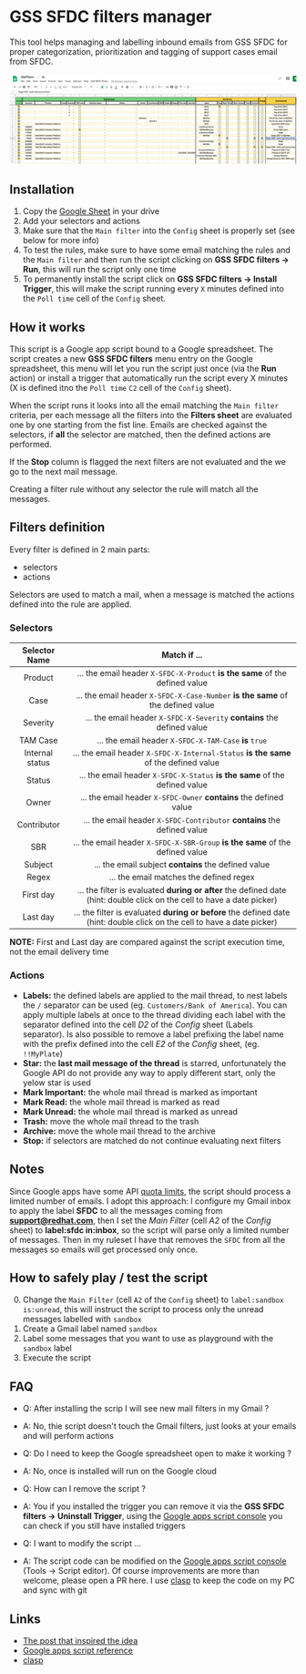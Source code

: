 # GSS SFDC filters manager

This tool helps managing and labelling inbound emails from GSS SFDC for proper categorization, prioritization and tagging of support cases email from SFDC.

![GSS SFDC Filters manager screenshot](img/GSSSFDC-filters.png)

## Installation

1. Copy the [Google Sheet](https://docs.google.com/spreadsheets/d/1prit02jMf8Ojxj-iVJOoBvB4hlwSaq4GC4GTNHa4LkQ/edit#gid=0) in your drive
2. Add your selectors and actions
3. Make sure that the `Main filter` into the `Config` sheet is properly set (see below for more info)
4. To test the rules, make sure to have some email matching the rules and the `Main filter` and then run the script clicking on **GSS SFDC filters -> Run**, this will run the script only one time
5. To permanently install the script click on **GSS SFDC filters -> Install Trigger**, this will make the script running every `X` minutes defined into the `Poll time` cell of the `Config` sheet.

## How it works

This script is a Google app script bound to a Google spreadsheet.
The script creates a new **GSS SFDC filters** menu entry on the Google spreadsheet, this menu will let you run the script just once (via the **Run** action) or install a trigger that automatically run the script every X minutes (X is defined itno the `Poll time` `C2` cell of the `Config` sheet).

When the script runs it looks into all the email matching the `Main filter` criteria, per each message all the filters into the **Filters sheet** are evaluated one by one starting from the fist line.
Emails are checked against the selectors, if **all** the selector are matched, then the defined actions are performed.

If the **Stop** column is flagged the next filters are not evaluated and the we go to the next mail message.

Creating a filter rule without any selector the rule will match all the messages.

## Filters definition

Every filter is defined in 2 main parts:

- selectors
- actions

Selectors are used to match a mail, when a message is matched the actions defined into the rule are applied.

### Selectors

| Selector Name | Match if ... |
|:-------------:|:-------------------:|
| Product       | ... the email header `X-SFDC-X-Product` **is the same** of the defined value |
| Case          | ... the email header `X-SFDC-X-Case-Number` **is the same** of the defined value |
| Severity      | ... the email header `X-SFDC-X-Severity` **contains** the defined value |
| TAM Case      | ... the email header `X-SFDC-X-TAM-Case` **is** `true` |
| Internal status | ... the email header `X-SFDC-X-Internal-Status` **is the same** of the defined value |
| Status        | ... the email header `X-SFDC-X-Status` **is the same** of the defined value |
| Owner         | ... the email header `X-SFDC-Owner` **contains** the defined value |
| Contributor   | ... the email header `X-SFDC-Contributor` **contains** the defined value |
| SBR           | ... the email header `X-SFDC-X-SBR-Group` **is the same** of the defined value |
| Subject       | ... the email subject **contains** the defined value |
| Regex         | ... the email matches the defined regex |
| First day     | ... the filter is evaluated **during or after** the defined date (hint: double click on the cell to have a date picker) |
| Last day      | ... the filter is evaluated **during or before** the defined date (hint: double click on the cell to have a date picker) |

**NOTE:** First and Last day are compared against the script execution time, not the email delivery time

### Actions

* **Labels:** the defined labels are applied to the mail thread, to nest labels the `/` separator can be used (eg. `Customers/Bank of America`). You can apply multiple labels at once to the thread dividing each label with the separator defined into the cell *D2* of the *Config* sheet (Labels separator). Is also possible to remove a label prefixing the label name with the prefix defined into the cell *E2* of the *Config* sheet, (eg. `!!MyPlate`)
* **Star:** the **last mail message of the thread** is starred, unfortunately the Google API do not provide any way to apply different start, only the yelow star is used
* **Mark Important:** the whole mail thread is marked as important
* **Mark Read:** the whole mail thread is marked as read
* **Mark Unread:** the whole mail thread is marked as unread
* **Trash:** move the whole mail thread to the trash
* **Archive:** move the whole mail thread to the archive
* **Stop:** if selectors are matched do not continue evaluating next filters

## Notes

Since Google apps have some API [quota limits](https://developers.google.com/apps-script/guides/services/quotas), the script should process a limited number of emails.
I adopt this approach: I configure my Gmail inbox to apply the label **SFDC** to all the messages coming from **support@redhat.com**, then I set the *Main Filter* (cell *A2* of the *Config* sheet) to **label:sfdc in:inbox**, so the script will parse only a limited number of messages. Then in my ruleset I have that removes the `SFDC` from all the messages so emails will get processed only once.

## How to safely play / test the script

0. Change the `Main Filter` (cell `A2` of the `Config` sheet) to `label:sandbox is:unread`, this will instruct the script to process only the unread messages labelled with `sandbox`
1. Create a Gmail label named `sandbox`
2. Label some messages that you want to use as playground with the `sandbox` label
3. Execute the script

## FAQ

- Q: After installing the scrip I will see new mail filters in my Gmail ?
- A: No, thie script doesn't touch the Gmail filters, just looks at your emails and will perform actions

- Q: Do I need to keep the Google spreadsheet open to make it working ?
- A: No, once is installed will run on the Google cloud

- Q: How can I remove the script ?
- A: You if you installed the trigger you can remove it via the **GSS SFDC filters -> Uninstall Trigger**, using the [Google apps script console](https://script.google.com/) you can check if you still have installed triggers

- Q: I want to modify the script ...
- A: The script code can be modified on the [Google apps script console](https://script.google.com/) (Tools -> Script editor). Of course improvements are more than welcome, please open a PR here. I use [clasp](https://github.com/google/clasp) to keep the code on my PC and sync with git

## Links

- [The post that inspired the idea](https://www.labnol.org/internet/advanced-gmail-filters/4875/)
- [Google apps script reference](https://developers.google.com/apps-script/reference)
- [clasp](https://github.com/google/clasp)
